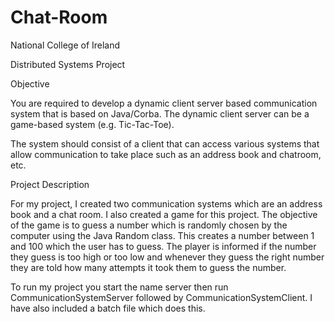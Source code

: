 # Chat-Room
National College of Ireland

Distributed Systems Project

Objective

You are required to develop a dynamic client server based communication system that is based on Java/Corba. The dynamic client server can be a game-based system (e.g. Tic-Tac-Toe). 

The system should consist of a client that can access various systems that allow communication to take place such as an address book and chatroom, etc.

Project Description

For my project, I created two communication systems which are an address book and a chat room. I also created a game for this project. The objective of the game is to guess a number which is randomly chosen by the computer using the Java Random class. This creates a number between 1 and 100 which the user has to guess. The player is informed if the number they guess is too high or too low and whenever they guess the right number they are told how many attempts it took them to guess the number.

To run my project you start the name server then run CommunicationSystemServer followed by CommunicationSystemClient. I have also included a batch file which does this.


